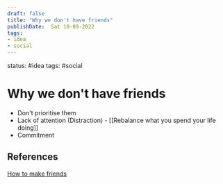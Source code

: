 ```yaml
---
draft: false
title: "Why we don't have friends"
publishDate:  Sat 10-09-2022
tags:
- idea
- social
---
```

status: #idea 
tags: #social 


# Why we don't have friends

- Don't prioritise them
- Lack of attention (Distraction) - [[Rebalance what you spend your life doing]]
- Commitment 

## References

[How to make friends](https://www.youtube.com/watch?v=I9hJ_Rux9y0)